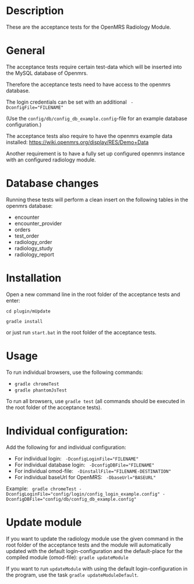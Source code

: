 # Description
These are the acceptance tests for the OpenMRS Radiology Module.

# General
The acceptance tests require certain test-data which will be inserted into the MySQL database of Openmrs.

Therefore the acceptance tests need to have access to the openmrs database.


The login credentials can be set with an additional ` -DconfigFile="FILENAME"`

(Use the `config/db/config_db_example.config`-file for an example database configuration.)

The acceptance tests also require to have the openmrs example data installed: https://wiki.openmrs.org/display/RES/Demo+Data

Another requirement is to have a fully set up configured openmrs instance with an configured radiology module.

# Database changes
Running these tests will perform a clean insert on the following tables in the openmrs database:

- encounter
- encounter_provider
- orders
- test_order
- radiology_order
- radiology_study
- radiology_report


# Installation
Open a new command line in the root folder of the acceptance tests and enter:

`cd plugin/mUpdate`

`gradle install`

or just run `start.bat` in the root folder of the acceptance tests.

# Usage
To run individual browsers, use the following commands:
- `gradle chromeTest`
- `gradle phantomJsTest`

To run all browsers, use `gradle test`
(all commands should be executed in the root folder of the acceptance tests).

# Individual configuration:
Add the following for and individual configuration:

- For individual login: ` -DconfigLoginFile="FILENAME"`
- For individual database login: ` -DconfigDBFile="FILENAME"`
- For individual omod-file: ` -DinstallFile="FILENAME-DESTINATION"`
- For individual baseUrl for OpenMRS: ` -DbaseUrl="BASEURL"`

Example: ` gradle chromeTest -DconfigLoginFile="config/login/config_login_example.config" -DconfigDBFile="config/db/config_db_example.config"`
# Update module
If you want to update the radiology module use the given command in the root folder of the acceptance tests and the module
will automatically updated with the default login-configuration and the default-place
for the compiled module (omod-file):
`gradle updateModule`

If you want to run `updateModule` with using the default login-configuration in the program, use the task `gradle updateModuleDefault`.
